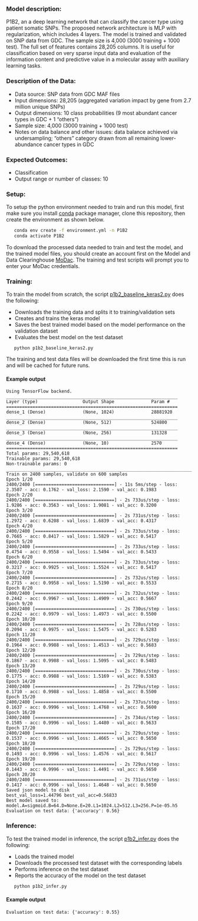 ### Model description:
P1B2, an a deep learning network that can classify the cancer type using patient somatic SNPs.
The proposed network architecture is MLP with regularization, which includes 4 layers.
The model is trained and validated on SNP data from GDC. The sample size is 4,000 (3000 training + 1000 test).
The full set of features contains 28,205 columns.
It is useful for classification based on very sparse input data and evaluation of the information content and predictive value in a molecular assay with auxiliary learning tasks.

### Description of the Data:
* Data source: SNP data from GDC MAF files
* Input dimensions: 28,205 (aggregated variation impact by gene from 2.7 million unique SNPs)
* Output dimensions: 10 class probabilities (9 most abundant cancer types in GDC + 1 “others”)
* Sample size: 4,000 (3000 training + 1000 test)
* Notes on data balance and other issues: data balance achieved via undersampling; “others” category drawn from all remaining lower-abundance cancer types in GDC

### Expected Outcomes:
* Classification
* Output range or number of classes: 10

### Setup:
To setup the python environment needed to train and run this model, first make sure you install [conda](https://docs.conda.io/en/latest/) package manager, clone this repository, then create the environment as shown below.

```bash
   conda env create -f environment.yml -n P1B2
   conda activate P1B2
   ```
   
To download the processed data needed to train and test the model, and the trained model files, you should create an account first on the Model and Data Clearinghouse [MoDac](modac.cancer.gov). The training and test scripts will prompt you to enter your MoDac credentials.

### Training:

To train the model from scratch, the script [p1b2_baseline_keras2.py](p1b2_baseline_keras2.py) does the following:
* Downloads the training data and splits it to training/validation sets
* Creates and trains the keras model
* Saves the best trained model based on the model performance on the validation dataset
* Evaluates the best model on the test dataset

```cd Pilot1/P1B2
   python p1b2_baseline_keras2.py
   ```
The training and test data files will be downloaded the first time this is run and will be cached for future runs.

#### Example output

```
Using TensorFlow backend.
_________________________________________________________________
Layer (type)                 Output Shape              Param #   
=================================================================
dense_1 (Dense)              (None, 1024)              28881920  
_________________________________________________________________
dense_2 (Dense)              (None, 512)               524800    
_________________________________________________________________
dense_3 (Dense)              (None, 256)               131328    
_________________________________________________________________
dense_4 (Dense)              (None, 10)                2570      
=================================================================
Total params: 29,540,618
Trainable params: 29,540,618
Non-trainable params: 0
____________________________________________________________________________________________________
Train on 2400 samples, validate on 600 samples
Epoch 1/20
2400/2400 [==============================] - 11s 5ms/step - loss: 2.3507 - acc: 0.1762 - val_loss: 2.1590 - val_acc: 0.1983
Epoch 2/20
2400/2400 [==============================] - 2s 733us/step - loss: 1.9286 - acc: 0.3563 - val_loss: 1.9081 - val_acc: 0.3200
Epoch 3/20
2400/2400 [==============================] - 2s 731us/step - loss: 1.2972 - acc: 0.6208 - val_loss: 1.6839 - val_acc: 0.4317
Epoch 4/20
2400/2400 [==============================] - 2s 733us/step - loss: 0.7665 - acc: 0.8417 - val_loss: 1.5829 - val_acc: 0.5417
Epoch 5/20
2400/2400 [==============================] - 2s 733us/step - loss: 0.4754 - acc: 0.9558 - val_loss: 1.5494 - val_acc: 0.5433
Epoch 6/20
2400/2400 [==============================] - 2s 733us/step - loss: 0.3217 - acc: 0.9925 - val_loss: 1.5524 - val_acc: 0.5417
Epoch 7/20
2400/2400 [==============================] - 2s 732us/step - loss: 0.2715 - acc: 0.9958 - val_loss: 1.5190 - val_acc: 0.5533
Epoch 8/20
2400/2400 [==============================] - 2s 732us/step - loss: 0.2442 - acc: 0.9967 - val_loss: 1.4909 - val_acc: 0.5667
Epoch 9/20
2400/2400 [==============================] - 2s 730us/step - loss: 0.2242 - acc: 0.9979 - val_loss: 1.4973 - val_acc: 0.5500
Epoch 10/20
2400/2400 [==============================] - 2s 728us/step - loss: 0.2094 - acc: 0.9975 - val_loss: 1.5475 - val_acc: 0.5283
Epoch 11/20
2400/2400 [==============================] - 2s 729us/step - loss: 0.1964 - acc: 0.9988 - val_loss: 1.4513 - val_acc: 0.5683
Epoch 12/20
2400/2400 [==============================] - 2s 729us/step - loss: 0.1867 - acc: 0.9988 - val_loss: 1.5095 - val_acc: 0.5483
Epoch 13/20
2400/2400 [==============================] - 2s 730us/step - loss: 0.1775 - acc: 0.9988 - val_loss: 1.5169 - val_acc: 0.5383
Epoch 14/20
2400/2400 [==============================] - 2s 729us/step - loss: 0.1710 - acc: 0.9988 - val_loss: 1.4858 - val_acc: 0.5500
Epoch 15/20
2400/2400 [==============================] - 2s 737us/step - loss: 0.1637 - acc: 0.9996 - val_loss: 1.4768 - val_acc: 0.5600
Epoch 16/20
2400/2400 [==============================] - 2s 734us/step - loss: 0.1585 - acc: 0.9996 - val_loss: 1.4480 - val_acc: 0.5633
Epoch 17/20
2400/2400 [==============================] - 2s 729us/step - loss: 0.1537 - acc: 0.9996 - val_loss: 1.4665 - val_acc: 0.5650
Epoch 18/20
2400/2400 [==============================] - 2s 729us/step - loss: 0.1493 - acc: 0.9996 - val_loss: 1.4576 - val_acc: 0.5617
Epoch 19/20
2400/2400 [==============================] - 2s 729us/step - loss: 0.1443 - acc: 0.9996 - val_loss: 1.4491 - val_acc: 0.5650
Epoch 20/20
2400/2400 [==============================] - 2s 731us/step - loss: 0.1417 - acc: 0.9996 - val_loss: 1.4648 - val_acc: 0.5650
Saved json model to disk
best_val_loss=1.44796 best_val_acc=0.56833
Best model saved to: model.A=sigmoid.B=64.D=None.E=20.L1=1024.L2=512.L3=256.P=1e-05.h5
Evaluation on test data: {'accuracy': 0.56}
```

### Inference: 

To test the trained model in inference, the script [p1b2_infer.py](p1b2_infer.py) does the following:
* Loads the trained model
* Downloads the processed test dataset with the corresponding labels
* Performs inference on the test dataset
* Reports the accuracy of the model on the test dataset

```bash
   python p1b2_infer.py
   ```
#### Example output
```
Evaluation on test data: {'accuracy': 0.55}
```
